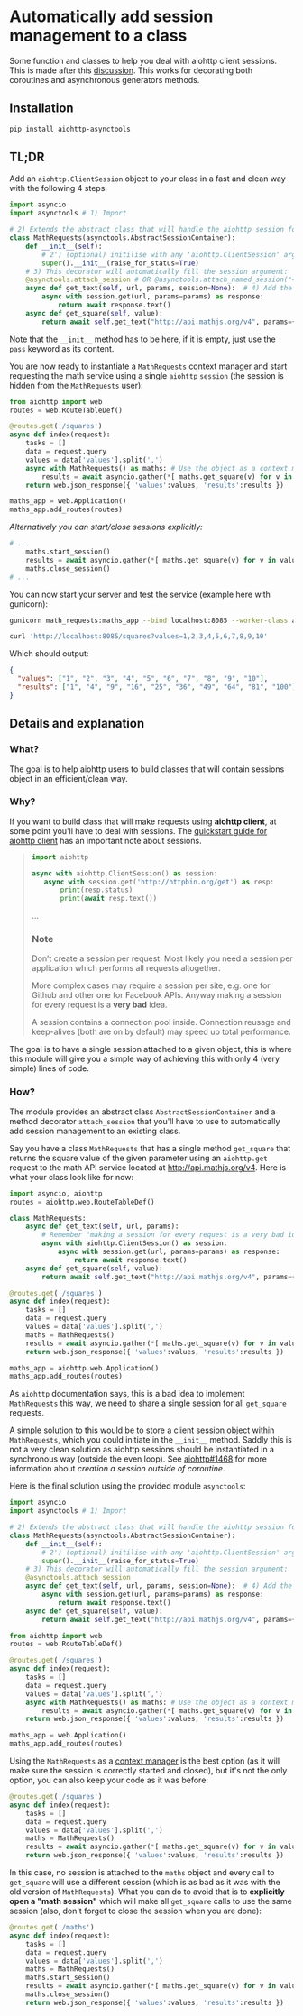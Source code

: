 # Automatically add session management to a class
Some function and classes to help you deal with aiohttp client sessions. This is made after this [discussion](https://github.com/aio-libs/aiohttp/pull/1468). This works for decorating both coroutines and asynchronous generators methods.

## Installation

```bash
pip install aiohttp-asynctools
```

## TL;DR

Add an `aiohttp.ClientSession` object to your class in a fast and clean way with the following 4 steps:
```python
import asyncio
import asynctools # 1) Import

# 2) Extends the abstract class that will handle the aiohttp session for you:
class MathRequests(asynctools.AbstractSessionContainer):
    def __init__(self):
        # 2') (optional) initilise with any 'aiohttp.ClientSession' argument
        super().__init__(raise_for_status=True)
    # 3) This decorator will automatically fill the session argument:
    @asynctools.attach_session # OR @asynctools.attach_named_session("<your_arg_name>")
    async def get_text(self, url, params, session=None):  # 4) Add the 'session' argument (or, if specified '<your_arg_name>' argument)
        async with session.get(url, params=params) as response:
            return await response.text()
    async def get_square(self, value):
        return await self.get_text("http://api.mathjs.org/v4", params={'expr' : '{}^2'.format(value)})
```
Note that the `__init__` method has to be here, if it is empty, just use the `pass` keyword as its content.

You are now ready to instantiate a `MathRequests` context manager and start requesting the math service using a single `aiohttp` `session` (the session is hidden from the `MathRequests` user):
```python
from aiohttp import web
routes = web.RouteTableDef()

@routes.get('/squares')
async def index(request):
    tasks = []
    data = request.query
    values = data['values'].split(',')
    async with MathRequests() as maths: # Use the object as a context manager (async with <context_manager> as <name>)
        results = await asyncio.gather(*[ maths.get_square(v) for v in values ])
    return web.json_response({ 'values':values, 'results':results })

maths_app = web.Application()
maths_app.add_routes(routes)
```

_Alternatively you can start/close sessions explicitly:_
```python
# ...
    maths.start_session()
    results = await asyncio.gather(*[ maths.get_square(v) for v in values ])
    maths.close_session()
# ...
```

You can now start your server and test the service (example here with gunicorn):
```bash
gunicorn math_requests:maths_app --bind localhost:8085 --worker-class aiohttp.GunicornWebWorker --reload
```
```bash
curl 'http://localhost:8085/squares?values=1,2,3,4,5,6,7,8,9,10'
```
Which should output:
```json
{
  "values": ["1", "2", "3", "4", "5", "6", "7", "8", "9", "10"],
  "results": ["1", "4", "9", "16", "25", "36", "49", "64", "81", "100"]
}
```

## Details and explanation

### What?

The goal is to help aiohttp users to build classes that will contain sessions object in an efficient/clean way.

### Why?

If you want to build class that will make requests using **aiohttp client**, at some point you'll have to deal with sessions.
The [quickstart guide for aiohttp client](https://aiohttp.readthedocs.io/en/stable/client_quickstart.html#make-a-request) has an important note about sessions.

>```python
>import aiohttp
>
>async with aiohttp.ClientSession() as session:
>    async with session.get('http://httpbin.org/get') as resp:
>        print(resp.status)
>        print(await resp.text())
>```
>
> ...
>
> ### Note
> Don’t create a session per request. Most likely you need a session per application which performs all requests altogether.
>
> More complex cases may require a session per site, e.g. one for Github and other one for Facebook APIs. Anyway making a session for every request is a **very bad** idea.
>
>A session contains a connection pool inside. Connection reusage and keep-alives (both are on by default) may speed up total performance.

The goal is to have a single session attached to a given object, this is where this module will give you a simple way of achieving this with only 4 (very simple) lines of code.

### How?

The module provides an abstract class `AbstractSessionContainer` and a method decorator `attach_session` that you'll have to use to automatically add session management to an existing class.

Say you have a class `MathRequests` that has a single method `get_square` that returns the square value of the given parameter using an `aiohttp.get` request to the math API service located at http://api.mathjs.org/v4. Here is what your class look like for now:

```python
import asyncio, aiohttp
routes = aiohttp.web.RouteTableDef()

class MathRequests:
    async def get_text(self, url, params):
        # Remember "making a session for every request is a very bad idea"
        async with aiohttp.ClientSession() as session:
            async with session.get(url, params=params) as response:
                return await response.text()
    async def get_square(self, value):
        return await self.get_text("http://api.mathjs.org/v4", params={'expr' : '{}^2'.format(value)})

@routes.get('/squares')
async def index(request):
    tasks = []
    data = request.query
    values = data['values'].split(',')
    maths = MathRequests()
    results = await asyncio.gather(*[ maths.get_square(v) for v in values ])
    return web.json_response({ 'values':values, 'results':results })

maths_app = aiohttp.web.Application()
maths_app.add_routes(routes)
```
As `aiohttp` documentation says, this is a bad idea to implement `MathRequests` this way, we need to share a single session for all `get_square` requests.

A simple solution to this would be to store a client session object within `MathRequests`, which you could initiate in the `__init__` method. Saddly this is not a very clean solution as aiohttp sessions should be instantiated in a synchronous way (outside the even loop). See [aiohttp#1468](https://github.com/aio-libs/aiohttp/pull/1468) for more information about _creation a session outside of coroutine_.

Here is the final solution using the provided module `asynctools`:
```python
import asyncio
import asynctools # 1) Import

# 2) Extends the abstract class that will handle the aiohttp session for you:
class MathRequests(asynctools.AbstractSessionContainer):
    def __init__(self):
        # 2') (optional) initilise with any 'aiohttp.ClientSession' argument
        super().__init__(raise_for_status=True)
    # 3) This decorator will automatically fill the session argument:
    @asynctools.attach_session
    async def get_text(self, url, params, session=None):  # 4) Add the 'session' argument
        async with session.get(url, params=params) as response:
            return await response.text()
    async def get_square(self, value):
        return await self.get_text("http://api.mathjs.org/v4", params={'expr' : '{}^2'.format(value)})

from aiohttp import web
routes = web.RouteTableDef()

@routes.get('/squares')
async def index(request):
    tasks = []
    data = request.query
    values = data['values'].split(',')
    async with MathRequests() as maths: # Use the object as a context manager (async with <context_manager> as <name>)
        results = await asyncio.gather(*[ maths.get_square(v) for v in values ])
    return web.json_response({ 'values':values, 'results':results })

maths_app = web.Application()
maths_app.add_routes(routes)
```

Using the `MathRequests` as a [context manager](https://docs.python.org/3/library/stdtypes.html#typecontextmanager) is the best option (as it will make sure the session is correctly started and closed), but it's not the only option, you can also keep your code as it was before:
```python
@routes.get('/squares')
async def index(request):
    tasks = []
    data = request.query
    values = data['values'].split(',')
    maths = MathRequests()
    results = await asyncio.gather(*[ maths.get_square(v) for v in values ])
    return web.json_response({ 'values':values, 'results':results })
```
In this case, no session is attached to the `maths` object and every call to `get_square` will use a different session (which is as bad as it was with the old version of `MathRequests`). What you can do to avoid that is to **explicitly open a "math session"** which will make all `get_square` calls to use the same session (also, don't forget to close the session when you are done):
```python
@routes.get('/maths')
async def index(request):
    tasks = []
    data = request.query
    values = data['values'].split(',')
    maths = MathRequests()
    maths.start_session()
    results = await asyncio.gather(*[ maths.get_square(v) for v in values ])
    maths.close_session()
    return web.json_response({ 'values':values, 'results':results })
```
